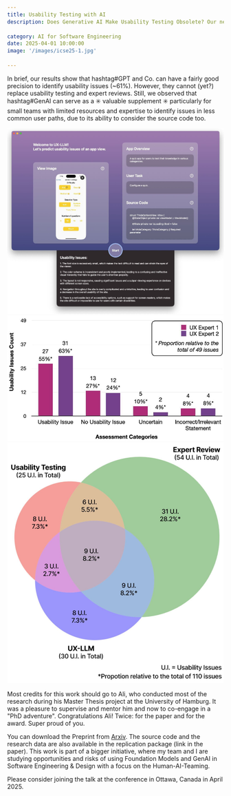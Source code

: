 ```yaml
---
title: Usability Testing with AI
description: Does Generative AI Make Usability Testing Obsolete? Our new ICSE'25 paper, co-authored with Ali Ebrahimi Pourasad, reports on a study we conducted to answer this question.

category: AI for Software Engineering
date: 2025-04-01 10:00:00 
image: '/images/icse25-1.jpg'

---
```


In brief, our results show that hashtag#GPT and Co. can have a fairly good precision to identify usability issues (~61%). However, they cannot (yet?) replace usability testing and expert reviews. 
Still, we observed that hashtag#GenAI can serve as a ✳️ valuable supplement ✳️ particularly for small teams with limited resources and expertise to identify issues in less common user paths, due to its ability to consider the source code too.

<div class="gallery-box">
  <div class="gallery">
    <img src="/images/icse25-3.jpg" loading="lazy" alt="Project">
    <img src="/images/icse25-2.jpg" loading="lazy" alt="Project">
    <img src="/images/icse25-1.jpg" loading="lazy" alt="Project">
  </div>
</div>


Most credits for this work should go to Ali, who conducted most of the research during his Master Thesis project at the University of Hamburg. It was a pleasure to supervise and mentor him and now to co-engage in a "PhD adventure". 
Congratulations Ali! Twice: for the paper and for the award. Super proud of you. 

You can download the Preprint from [Arxiv](https://arxiv.org/abs/2411.00634). The source code and the research data are also available in the replication package (link in the paper). 
This work is part of a bigger initiative, where my team and I are studying opportunities and risks of using Foundation Models and GenAI in Software Engineering & Design with a focus on the Human-AI-Teaming. 
 

Please consider joining the talk at the conference in Ottawa, Canada in April 2025. 
